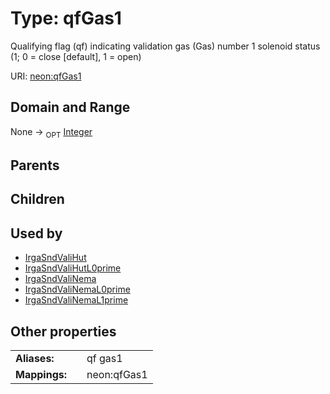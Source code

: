 
# Type: qfGas1


Qualifying flag (qf) indicating validation gas (Gas) number 1 solenoid status (1; 0 = close [default], 1 = open)

URI: [neon:qfGas1](https://data.neonscience.org/qfGas1)


## Domain and Range

None ->  <sub>OPT</sub> [Integer](types/Integer.md)

## Parents


## Children


## Used by

 * [IrgaSndValiHut](IrgaSndValiHut.md)
 * [IrgaSndValiHutL0prime](IrgaSndValiHutL0prime.md)
 * [IrgaSndValiNema](IrgaSndValiNema.md)
 * [IrgaSndValiNemaL0prime](IrgaSndValiNemaL0prime.md)
 * [IrgaSndValiNemaL1prime](IrgaSndValiNemaL1prime.md)

## Other properties

|  |  |  |
| --- | --- | --- |
| **Aliases:** | | qf gas1 |
| **Mappings:** | | neon:qfGas1 |

